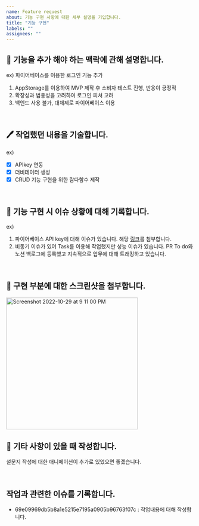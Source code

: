 ```yaml
---
name: Feature request
about: 기능 구현 사항에 대한 세부 설명을 기입합니다.
title: "기능 구현"
labels: ""
assignees: ""
---
```


## 🌁 기능을 추가 해야 하는 맥락에 관해 설명합니다.

ex) 파이어베이스를 이용한 로그인 기능 추가

1. AppStorage를 이용하여 MVP 제작 후 소비자 테스트 진행, 반응이 긍정적
2. 확장성과 범용성을 고려하여 로그인 피쳐 고려
3. 백엔드 사용 불가, 대체제로 파이어베이스 이용

<br/>

## 🖊 작업했던 내용을 기술합니다.

ex)

- [x] APIkey 연동
- [x] 더비데이터 생성
- [x] CRUD 기능 구현을 위한 람다함수 제작

<br/>

## 👿 기능 구현 시 이슈 상황에 대해 기록합니다.

ex)

1. 파이어베이스 API key에 대해 이슈가 있습니다. 해당 [링크](https://haranglog.tistory.com/25)를 첨부합니다.
2. 비동기 이슈가 있어 Task를 이용해 작업했지만 성능 이슈가 있습니다. PR To do와 노션 백로그에 등록했고 지속적으로 업무에 대해 트래킹하고 있습니다.

<br/>

## 📸 구현 부분에 대한 스크린샷을 첨부합니다.

<img width="353" alt="Screenshot 2022-10-29 at 9 11 00 PM" src="https://user-images.githubusercontent.com/61782746/198830648-428e3080-1c7d-4694-bd0f-4a19fcd9d7fc.png">

<br/>

## 📝 기타 사항이 있을 때 작성합니다.

설문지 작성에 대한 애니메이션이 추가로 있었으면 좋겠습니다.

<br/>

## 작업과 관련한 이슈를 기록합니다.

- 69e09969db5b8a1e5215e7195a0905b96763f07c : 작업내용에 대해 작성합니다.
